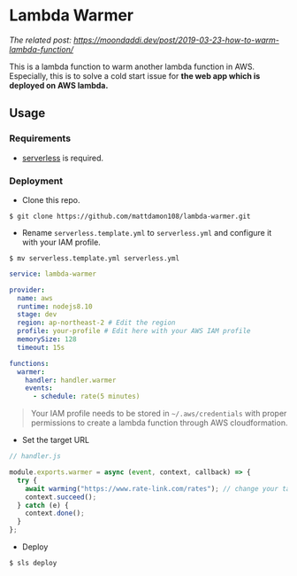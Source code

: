 # Lambda Warmer

_The related post: https://moondaddi.dev/post/2019-03-23-how-to-warm-lambda-function/_

This is a lambda function to warm another lambda function in AWS. Especially, this is to solve a cold start issue for **the web app which is deployed on AWS lambda.**

## Usage

### Requirements

- [serverless](https://serverless.com/) is required.

### Deployment

- Clone this repo.

```shell
$ git clone https://github.com/mattdamon108/lambda-warmer.git
```

- Rename `serverless.template.yml` to `serverless.yml` and configure it with your IAM profile.

```shell
$ mv serverless.template.yml serverless.yml
```

```yml
service: lambda-warmer

provider:
  name: aws
  runtime: nodejs8.10
  stage: dev
  region: ap-northeast-2 # Edit the region
  profile: your-profile # Edit here with your AWS IAM profile
  memorySize: 128
  timeout: 15s

functions:
  warmer:
    handler: handler.warmer
    events:
      - schedule: rate(5 minutes)
```

> Your IAM profile needs to be stored in `~/.aws/credentials` with proper permissions to create a lambda function through AWS cloudformation.

- Set the target URL

```js
// handler.js

module.exports.warmer = async (event, context, callback) => {
  try {
    await warming("https://www.rate-link.com/rates"); // change your target URL
    context.succeed();
  } catch (e) {
    context.done();
  }
};
```

- Deploy

```shell
$ sls deploy
```
